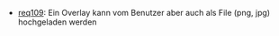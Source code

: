 * [req109](https://github.com/PolitAktiv/politaktiv-requirements/tree/master/de/requirements/req109/req109.md): Ein Overlay kann vom Benutzer aber auch als File (png, jpg) hochgeladen werden